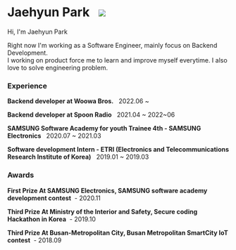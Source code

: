 # Jaehyun Park &nbsp; <a href="https://hits.seeyoufarm.com"><img src="https://hits.seeyoufarm.com/api/count/incr/badge.svg?url=https%3A%2F%2Fgithub.com%2Fjaehyunup&count_bg=%23ED6DA3&title_bg=%2386757E&icon=github.svg&icon_color=%23E1DEDE&title=hits&edge_flat=false"/></a>
 

Hi, I'm Jaehyun Park

Right now I'm working as a Software Engineer, mainly focus on Backend Development.  
I working on product force me to learn and improve myself everytime. I also love to solve engineering problem.

### Experience  

**Backend developer at Woowa Bros.**  &nbsp; 2022.06 ~        

**Backend developer at Spoon Radio**  &nbsp; 2021.04 ~ 2022~06       

**SAMSUNG Software Academy for youth Trainee 4th - SAMSUNG Electronics** &nbsp; 2020.07 ~ 2021.03

**Software development Intern - ETRI (Electronics and Telecommunications Research Institute of Korea)**  &nbsp; 2019.01 ~ 2019.03

### Awards
**First Prize At SAMSUNG Electronics, SAMSUNG software academy development contest** &nbsp;- 2020.11

**Third Prize At Ministry of the Interior and Safety, Secure coding Hackathon in Korea** &nbsp;- 2019.10

**Third Prize At Busan-Metropolitan City, Busan Metropolitan SmartCity IoT contest** &nbsp;- 2018.09
